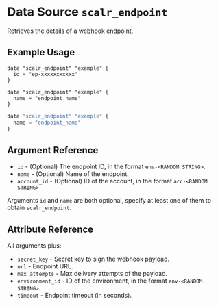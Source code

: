 
# Data Source `scalr_endpoint` 

Retrieves the details of a webhook endpoint.

## Example Usage

```hcl
data "scalr_endpoint" "example" {
  id = "ep-xxxxxxxxxxx"
}
```

```hcl
data "scalr_endpoint" "example" {
  name = "endpoint_name"
}
```

```javascript
data "scalr_endpoint" "example" {
  name = "endpoint_name"
}
```

## Argument Reference

* `id` - (Optional) The endpoint ID, in the format `env-<RANDOM STRING>`.
* `name` - (Optional) Name of the endpoint.
* `account_id` - (Optional) ID of the account, in the format `acc-<RANDOM STRING>`

Arguments `id` and `name` are both optional, specify at least one of them to obtain `scalr_endpoint`.

## Attribute Reference

All arguments plus:

* `secret_key` - Secret key to sign the webhook payload. 
* `url` - Endpoint URL. 
* `max_attempts` - Max delivery attempts of the payload.
* `environment_id` - ID of the environment, in the format `env-<RANDOM STRING>`.
* `timeout` - Endpoint timeout (in seconds). 